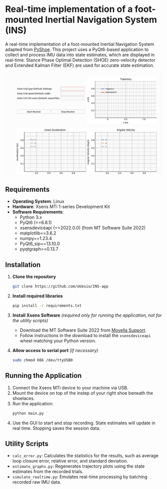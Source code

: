 # Real-time implementation of a foot-mounted Inertial Navigation System (INS)

A real-time implementation of a foot-mounted Inertial Navigation System adapted from [PyShoe](https://github.com/utiasSTARS/pyshoe). This project uses a PyQt6-based application to collect and process IMU data into state estimates, which are displayed in real-time. Stance Phase Optimal Detection (SHOE) zero-velocity detector and Extended Kalman Filter (EKF) are used for accurate state estimation.

![Live Plot](results/GUI.png)

## Requirements

- **Operating System**: Linux 
- **Hardware**: Xsens MTi 1-series Development Kit
- **Software Requirements**:
  - Python 3.x
  - PyQt6 (==6.8.1)
  - xsensdeviceapi (==2022.0.0) (from MT Software Suite 2022)
  - matplotlib==3.6.2
  - numpy==1.23.4
  - PyQt6_sip==13.10.0
  - pyqtgraph==0.13.7

## Installation

1. **Clone the repository**
   ```bash
   git clone https://github.com/oUesio/INS-app
   ```

2. **Install required libraries**
   ```bash
   pip install -r requirements.txt
   ```

3. **Install Xsens Software** *(required only for running the application, not for the utility scripts)*
   - Download the MT Software Suite 2022 from [Movella Support](https://www.movella.com/support/software-documentation).
   - Follow instructions in the download to install the `xsensdeviceapi` wheel matching your Python version.

4. **Allow access to serial port** *(if necessary)*
   ```bash
   sudo chmod 666 /dev/ttyUSB0
   ```

## Running the Application

1. Connect the Xsens MTi device to your machine via USB.
2. Mount the device on top of the instep of your right shoe beneath the shoelaces.
3. Run the application:
   ```bash
   python main.py
   ```
4. Use the GUI to start and stop recording. State estimates will update in real time. Stopping saves the session data.

## Utility Scripts

- `calc_error.py`: Calculates the statistics for the results, such as average loop closure error, relative error, and standard deviation.
- `estimate_graphs.py`: Regenerates trajectory plots using the state estimates from the recorded trials.
- `simulate_realtime.py`: Emulates real-time processing by batching recorded raw IMU data.